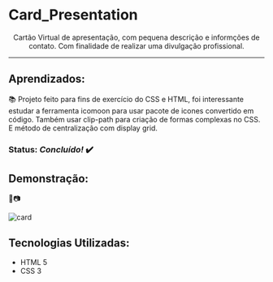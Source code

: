 # Card_Presentation
 
 <div align='center'> Cartão Virtual de apresentação, com pequena descrição e informções de contato. Com finalidade de realizar uma divulgação profissional. </div>

***
 ## Aprendizados:
 <p> 📚 Projeto feito para fins de exercício do CSS e HTML, foi  interessante estudar a ferramenta icomoon para usar pacote de icones convertido em código. Também usar  clip-path para criação de formas complexas no CSS. E método de centralização com display grid. </p>


 ### Status: *Concluído!* ✔️

 ## Demonstração: 
🎥📷

![card](https://user-images.githubusercontent.com/98659450/177906216-47a33eb4-659d-43be-9b75-87a5991a8f25.png)


## Tecnologias Utilizadas:

* HTML 5
* CSS 3